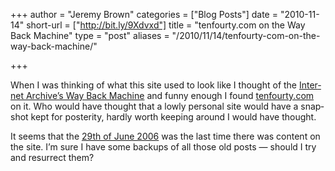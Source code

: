 +++
author = "Jeremy Brown"
categories = ["Blog Posts"]
date = "2010-11-14"
short-url = ["http://bit.ly/9Xdvxd"]
title = "tenfourty.com on the Way Back Machine"
type = "post"
aliases = "/2010/11/14/tenfourty-com-on-the-way-back-machine/"

+++

When I was think­ing of what this site used to look like I thought of the <a href="http://www.archive.org/web/web.php" target="_blank">Inter­net Archive’s Way Back Machine</a> and funny enough I found <a href="http://web.archive.org/web/*/tenfourty.com" target="_blank">tenfourty.com</a> on it. Who would have thought that a lowly per­sonal site would have a snap­shot kept for pos­ter­ity, hardly worth keep­ing around I would have thought.

It seems that the <a href="http://web.archive.org/web/20060629205636/https://www.tenfourty.com/" target="_blank">29th of June 2006</a> was the last time there was con­tent on the site. I’m sure I have some back­ups of all those old posts — should I try and resurrect them?
